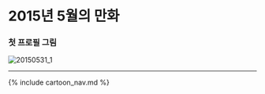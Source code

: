 # 2015년 5월의 만화

### 첫 프로필 그림
![20150531_1](/2015_05/20150531_1.jpg)

* * *

{% include cartoon_nav.md %}
